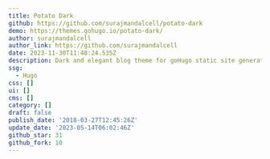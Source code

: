 ```yaml
---
title: Potato Dark
github: https://github.com/surajmandalcell/potato-dark
demo: https://themes.gohugo.io/potato-dark/
author: surajmandalcell
author_link: https://github.com/surajmandalcell
date: 2023-11-30T11:48:24.535Z
description: Dark and elegant blog theme for goHugo static site generator.
ssg:
  - Hugo
css: []
ui: []
cms: []
category: []
draft: false
publish_date: '2018-03-27T12:45:26Z'
update_date: '2023-05-14T06:02:46Z'
github_star: 31
github_fork: 10
---
```

